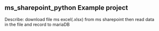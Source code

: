 ## ms_sharepoint_python Example project
Describe: download file ms excel(.xlsx) from ms sharepoint then read data in the file and record to mariaDB
